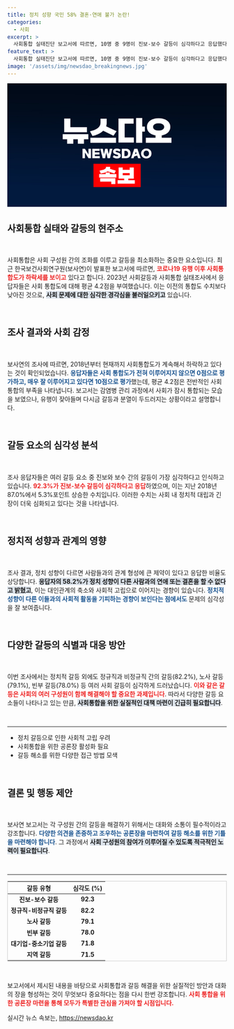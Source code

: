 ```yaml
---
title: 정치 성향 국민 58% 결혼·연애 불가 논란!
categories:
  - 사회
excerpt: >
  사회통합 실태진단 보고서에 따르면, 10명 중 9명이 진보-보수 갈등이 심각하다고 응답했다. 코로나19 이후 하락한 사회통합도가 다시금 위협받고 있다. 대화와 소통의 필요성이 강조되는 가운데, 각종 갈등 해소를 위한 방안이 시급하다.
feature_text: >
  사회통합 실태진단 보고서에 따르면, 10명 중 9명이 진보-보수 갈등이 심각하다고 응답했다. 코로나19 이후 하락한 사회통합도가 다시금 위협받고 있다. 대화와 소통의 필요성이 강조되는 가운데, 각종 갈등 해소를 위한 방안이 시급하다.
image: '/assets/img/newsdao_breakingnews.jpg'
---
```


<p><img src="/assets/img/newsdao_breakingnews.jpg" alt="pcversion 속보" /></p>

<h2 data-ke-size="size26">사회통합 실태와 갈등의 현주소</h2>

<p data-ke-size="size16">&nbsp;</p>

<p>사회통합은 사회 구성원 간의 조화를 이루고 갈등을 최소화하는 중요한 요소입니다. 최근 한국보건사회연구원(보사연)이 발표한 보고서에 따르면, <b><span style="color: #ee2323;">코로나19 유행 이후 사회통합도가 하락세를 보이고</span></b> 있다고 합니다. 2023년 사회갈등과 사회통합 실태조사에서 응답자들은 사회 통합도에 대해 평균 4.2점을 부여했습니다. 이는 이전의 통합도 수치보다 낮아진 것으로, <b><span style="background-color: #21538527;">사회 문제에 대한 심각한 경각심을 불러일으키고</span></b> 있습니다.</p>

<p data-ke-size="size16">&nbsp;</p>

<h2 data-ke-size="size26">조사 결과와 사회 감정</h2>

<p data-ke-size="size16">&nbsp;</p>

<p>보사연의 조사에 따르면, 2018년부터 현재까지 사회통합도가 계속해서 하락하고 있다는 것이 확인되었습니다. <b><span style="color: #1a5490;">응답자들은 사회 통합도가 전혀 이루어지지 않으면 0점으로 평가하고, 매우 잘 이루어지고 있다면 10점으로 평가</span></b>했는데, 평균 4.2점은 전반적인 사회통합의 부족을 나타냅니다. 보고서는 감염병 관리 과정에서 사회가 잠시 통합되는 모습을 보였으나, 유행이 잦아들며 다시금 갈등과 분열이 두드러지는 상황이라고 설명합니다.</p>

<p data-ke-size="size16">&nbsp;</p>

<h2 data-ke-size="size26">갈등 요소의 심각성 분석</h2>

<p data-ke-size="size16">&nbsp;</p>

<p>조사 응답자들은 여러 갈등 요소 중 진보와 보수 간의 갈등이 가장 심각하다고 인식하고 있습니다. <b><span style="color: #ee2323;">92.3%가 진보-보수 갈등이 심각하다고 응답</span></b>하였으며, 이는 지난 2018년 87.0%에서 5.3%포인트 상승한 수치입니다. 이러한 수치는 사회 내 정치적 대립과 긴장이 더욱 심화되고 있다는 것을 나타냅니다.</p>

<p data-ke-size="size16">&nbsp;</p>

<h2 data-ke-size="size26">정치적 성향과 관계의 영향</h2>

<p data-ke-size="size16">&nbsp;</p>

<p>조사 결과, 정치 성향이 다르면 사람들과의 관계 형성에 큰 제약이 있다고 응답한 비율도 상당합니다. <b><span style="background-color: #21538527;">응답자의 58.2%가 정치 성향이 다른 사람과의 연애 또는 결혼을 할 수 없다고 밝혔고</span></b>, 이는 대인관계의 축소와 사회적 고립으로 이어지는 경향이 있습니다. <b><span style="color: #1a5490;">정치적 성향이 다른 이들과의 사회적 활동을 기피하는 경향이 보인다는 점에서도</span></b> 문제의 심각성을 잘 보여줍니다.</p>

<p data-ke-size="size16">&nbsp;</p>

<h2 data-ke-size="size26">다양한 갈등의 식별과 대응 방안</h2>

<p data-ke-size="size16">&nbsp;</p>

<p>이번 조사에서는 정치적 갈등 외에도 정규직과 비정규직 간의 갈등(82.2%), 노사 갈등(79.1%), 빈부 갈등(78.0%) 등 여러 사회 갈등이 심각하게 드러났습니다. <b><span style="color: #ee2323;">이와 같은 갈등은 사회의 여러 구성원이 함께 해결해야 할 중요한 과제입니다</span></b>. 따라서 다양한 갈등 요소들이 나타나고 있는 만큼, <b><span style="background-color: #21538527;">사회통합을 위한 실질적인 대책 마련이 긴급히 필요합니다</span></b>.</p>

<p data-ke-size="size16">&nbsp;</p>

<hr>

<ul>
  <li>정치 갈등으로 인한 사회적 고립 우려</li>
  <li>사회통합을 위한 공론장 활성화 필요</li>
  <li>갈등 해소를 위한 다양한 접근 방법 모색</li>
</ul>

<p data-ke-size="size16">&nbsp;</p>

<h2 data-ke-size="size26">결론 및 행동 제안</h2>

<p data-ke-size="size16">&nbsp;</p>

<p>보사연 보고서는 각 구성원 간의 갈등을 해결하기 위해서는 대화와 소통이 필수적이라고 강조합니다. <b><span style="color: #1a5490;">다양한 의견을 존중하고 조우하는 공론장을 마련하여 갈등 해소를 위한 기틀을 마련해야 합니다</span></b>. 그 과정에서 <b><span style="background-color: #21538527;">사회 구성원의 참여가 이루어질 수 있도록 적극적인 노력이 필요합니다</span></b>.</p>

<p data-ke-size="size16">&nbsp;</p> 

<hr>

<table style="border:1px solid #ccc;">
  <thead>
    <tr>
      <th style="text-align: center;">갈등 유형</th>
      <th style="text-align: center;">심각도 (%)</th>
    </tr>
  </thead>
  <tbody>
    <tr>
      <td style="text-align: center; height: 17px;"><b>진보-보수 갈등</b></td>
      <td style="text-align: center; height: 17px;"><b>92.3</b></td>
    </tr>
    <tr>
      <td style="text-align: center; height: 17px;"><b>정규직-비정규직 갈등</b></td>
      <td style="text-align: center; height: 17px;"><b>82.2</b></td>
    </tr>
    <tr>
      <td style="text-align: center; height: 17px;"><b>노사 갈등</b></td>
      <td style="text-align: center; height: 17px;"><b>79.1</b></td>
    </tr>
    <tr>
      <td style="text-align: center; height: 17px;"><b>빈부 갈등</b></td>
      <td style="text-align: center; height: 17px;"><b>78.0</b></td>
    </tr>
    <tr>
      <td style="text-align: center; height: 17px;"><b>대기업-중소기업 갈등</b></td>
      <td style="text-align: center; height: 17px;"><b>71.8</b></td>
    </tr>
    <tr>
      <td style="text-align: center; height: 17px;"><b>지역 갈등</b></td>
      <td style="text-align: center; height: 17px;"><b>71.5</b></td>
    </tr>
  </tbody>
</table>

<p data-ke-size="size16">&nbsp;</p>

<p>보고서에서 제시된 내용을 바탕으로 사회통합과 갈등 해결을 위한 실질적인 방안과 대화의 장을 형성하는 것이 무엇보다 중요하다는 점을 다시 한번 강조합니다. <b><span style="color: #ee2323;">사회 통합을 위한 공론장 마련을 통해 모두가 특별한 관심을 가져야 할 시점입니다.</span></b></p>
실시간 뉴스 속보는, <a href="https://newsdao.kr" rel="dofollow">https://newsdao.kr</a>


